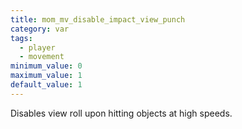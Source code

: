```yaml
---
title: mom_mv_disable_impact_view_punch
category: var
tags:
  - player
  - movement
minimum_value: 0
maximum_value: 1
default_value: 1
---
```


Disables view roll upon hitting objects at high speeds.
